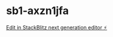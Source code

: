 # sb1-axzn1jfa

[Edit in StackBlitz next generation editor ⚡️](https://stackblitz.com/~/github.com/Akkunlab/sb1-axzn1jfa)